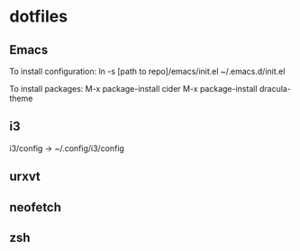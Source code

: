 # dotfiles

## Emacs
To install configuration:
ln -s [path to repo]/emacs/init.el ~/.emacs.d/init.el

To install packages:
M-x package-install cider
M-x package-install dracula-theme

## i3
i3/config -> ~/.config/i3/config

## urxvt

## neofetch

## zsh
